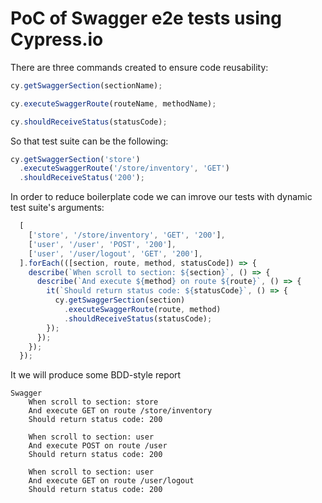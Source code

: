 # PoC of Swagger e2e tests using Cypress.io 

There are three commands created to ensure code reusability:
```ts
cy.getSwaggerSection(sectionName);

cy.executeSwaggerRoute(routeName, methodName);

cy.shouldReceiveStatus(statusCode);
```

So that test suite can be the following:
```ts
cy.getSwaggerSection('store')
  .executeSwaggerRoute('/store/inventory', 'GET')
  .shouldReceiveStatus('200');
```

In order to reduce boilerplate code we can imrove our tests with dynamic test suite's arguments:
```ts
  [
    ['store', '/store/inventory', 'GET', '200'],
    ['user', '/user', 'POST', '200'],
    ['user', '/user/logout', 'GET', '200'],
  ].forEach(([section, route, method, statusCode]) => {
    describe(`When scroll to section: ${section}`, () => {
      describe(`And execute ${method} on route ${route}`, () => {
        it(`Should return status code: ${statusCode}`, () => {
          cy.getSwaggerSection(section)
            .executeSwaggerRoute(route, method)
            .shouldReceiveStatus(statusCode);
        });
      });
    });
  });
```

It we will produce some BDD-style report

```
Swagger
    When scroll to section: store
    And execute GET on route /store/inventory
    Should return status code: 200
    
    When scroll to section: user
    And execute POST on route /user
    Should return status code: 200
    
    When scroll to section: user
    And execute GET on route /user/logout
    Should return status code: 200
```
